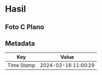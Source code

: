 # Hasil

## Foto C Plano


## Metadata

| Key        | Value               |
| ---------- | ------------------- |
| Time Stamp | 2024-02-16 11:00:29 |



